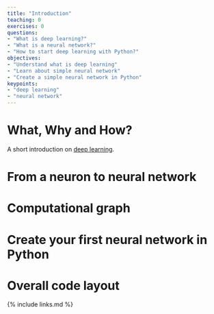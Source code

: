 ```yaml
---
title: "Introduction"
teaching: 0
exercises: 0
questions:
- "What is deep learning?"
- "What is a neural network?"
- "How to start deep learning with Python?"
objectives:
- "Understand what is deep learning"
- "Learn about simple neural network"
- "Create a simple neural network in Python"
keypoints:
- "deep learning"
- "neural network"
---
```


# What, Why and How?

A short introduction on [deep learning](https://cicero.xyz/v3/remark/0.14.0/github.com/UiOHive/deep-learning_intro/gh-pages/intro.md/#1).

# From a neuron to neural network

# Computational graph

# Create your first neural network in Python

# Overall code layout

{% include links.md %}

